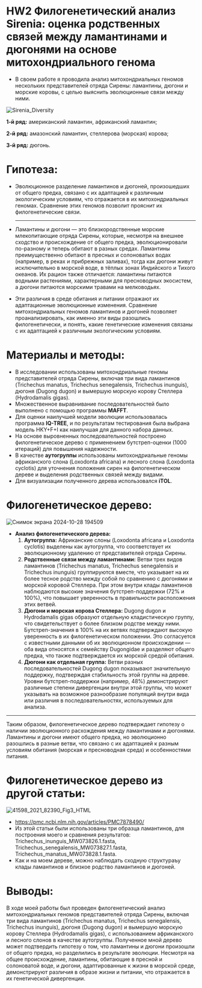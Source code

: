 # HW2 Филогенетический анализ Sirenia: оценка родственных связей между ламантинами и дюгонями на основе митохондриального генома

- В своем работе я проводила анализ митохондриальных геномов нескольких представителей отряда Сирены: ламантины, дюгони и морские коровы, с целью выяснить эволюционные связи между ними.
  
![Sirenia_Diversity](https://github.com/user-attachments/assets/3018dc4d-12f6-4f54-8455-3834bcbe3627)

**1-й ряд:** американский ламантин, африканский ламантин;

**2-й ряд:** амазонский ламантин, стеллерова (морская) корова;

**3-й ряд:** дюгонь.

# Гипотеза:
- Эволюционное разделение ламантинов и дюгоней, произошедших от общего предка, связано с их адаптацией к различным экологическим условиям, что отражается в их митохондриальных геномах. Сравнение этих геномов позволит прояснит их филогенетические связи.
  
  ---

- Ламантины и дюгони — это близкородственные морские млекопитающие отряда Сирены, которые, несмотря на внешнее сходство и происхождение от общего предка, эволюционировали по-разному и теперь обитают в разных средах. Ламантины преимущественно обитают в пресных и солоноватых водах (например, в реках и прибрежных заливах), тогда как дюгони живут исключительно в морской воде, в тёплых зонах Индийского и Тихого океанов. Их рацион также отличается: ламантины питаются водными растениями, характерными для пресноводных экосистем, а дюгони питаются морскими травами на мелководьях.

- Эти различия в среде обитания и питании отражают их адаптационные эволюционные изменения. Сравнение митохондриальных геномов ламантинов и дюгоней позволяет проанализировать, как именно эти виды разошлись филогенетически, и понять, какие генетические изменения связаны с их адаптацией к различным экологическим условиям.

# Материалы и методы:
- В исследовании использованы митохондриальные геномы представителей отряда Сирены, включая три вида ламантинов (Trichechus manatus, Trichechus senegalensis, Trichechus inunguis), дюгоня (Dugong dugon) и вымершую морскую корову Стеллера (Hydrodamalis gigas).
- Множественное выравнивание последовательностей было выполнено с помощью программы **MAFFT**.
- Для оценки наилучшей модели эволюции использовалась программа **IQ-TREE**, и по результатам тестирования была выбрана модель HKY+F+I как наилучшая для данного набора данных.
- На основе выровненных последовательностей построено филогенетическое дерево с применением бутстреп-оценки (1000 итераций) для повышения надежности.
- В качестве **аутогруппы** использованы митохондриальные геномы африканского слона (Loxodonta africana) и лесного слона (Loxodonta cyclotis) для уточнения положения сирен на филогенетическом дереве и выделения родственных связей между видами.
- Для визуализации полученного дерева использовался **iTOL**.

# Филогенетическое дерево:
![Снимок экрана 2024-10-28 194509](https://github.com/user-attachments/assets/7faec4a9-060b-4a78-96af-0f1afc6cf43a)

- **Анализ филогенетического дерева:**
  1. **Аутогруппа:** Африканские слоны (Loxodonta africana и Loxodonta cyclotis) выделены как аутогруппа, что соответствует их эволюционному удалению от представителей отряда Сирены.
  2. **Родственные связи между ламантинами:** Ветви трех видов ламантинов (Trichechus manatus, Trichechus senegalensis и Trichechus inunguis) группируются вместе, что указывает на их более тесное родство между собой по сравнению с дюгонями и морской коровой Стеллера. При этом внутри клады ламантинов наблюдаются высокие значения бутстреп-поддержки (72% и 100%), что повышает уверенность в правильности расположения этих ветвей.
  3. **Дюгони и морская корова Стеллера:** Dugong dugon и Hydrodamalis gigas образуют отдельную кладистическую группу, что свидетельствует о более близком родстве между ними. Бутстреп-значения в 100% на их ветвях подтверждают высокую уверенность в их филогенетическом положении. Это согласуется с известными данными об их эволюционном происхождении — оба вида относятся к семейству Dugongidae и разделяют общего предка, что также подтверждается их морской средой обитания.
  4. **Дюгони как отдельная группа:** Ветви разных последовательностей Dugong dugon показывают значительную поддержку, подтверждая стабильность этой группы на дереве. Уровни бутстреп-поддержки (например, 48%) демонстрируют различные степени дивергенции внутри этой группы, что может указывать на возможное разнообразие популяций внутри вида или различия в последовательностях, используемых для анализа.

 ---

Таким образом, филогенетическое дерево подтверждает гипотезу о наличии эволюционного расхождения между ламантинами и дюгонями. Ламантины и дюгони имеют общего предка, но эволюционно разошлись в разные ветви, что связано с их адаптацией к разным условиям обитания (морская и пресноводная среда) и особенностями питания.

# Филогенетическое дерево из другой статьи:
![41598_2021_82390_Fig3_HTML](https://github.com/user-attachments/assets/640e4ade-fdd6-4184-b0fd-0d144dd4476f)
- https://pmc.ncbi.nlm.nih.gov/articles/PMC7878490/
- Из этой статьи были использованы три образца ламантинов, для построения моего и сравнения результатов: Trichechus_inunguis_MW073826.1.fasta, Trichechus_senegalensis_MW073827.1.fasta, Trichechus_manatus_MW073828.1.fasta.
- Как и на моем дереве, можно наблюдать сходную структураъу клады ламантинов и близкое родство ламантинов и дюгоней.

# Выводы:
В ходе моей работы был проведен филогенетический анализ митохондриальных геномов представителей отряда Сирены, включая три вида ламантинов (Trichechus manatus, Trichechus senegalensis, Trichechus inunguis), дюгоня (Dugong dugon) и вымершую морскую корову Стеллера (Hydrodamalis gigas), с использованием африканского и лесного слонов в качестве аутогруппы. Полученное мной дерево может подтвердить гипотезу о том, что ламантины и дюгони произошли от общего предка, но разделились в результате эволюции. Несмотря на общее происхождение, ламантины, обитающие в пресной и солоноватой воде, и дюгони, адаптированные к жизни в морской среде, демонстрируют различия в образе жизни и питании, что отражается в их генетической дивергенции. 



